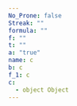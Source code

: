 ```yaml
---
No_Prone: false
Streak: ""
formula: ""
f: ""
t: ""
a: "true"
name: c
b: c
f_1: c
c:
  - object Object
---
```

